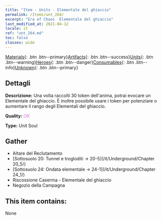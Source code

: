 ```yaml
---
title: "Item - Units - Elementale del ghiaccio"
permalink: /Items/unt_264/
excerpt: "Era of Chaos  Elementale del ghiaccio"
last_modified_at: 2021-04-12
locale: it
ref: "unt_264.md"
toc: false
classes: wide
---
```

 [Materials](/it/Items/){: .btn .btn--primary}[Artifacts](/it/Items/Artifacts/){: .btn .btn--success}[Units](/it/Items/Units/){: .btn .btn--warning}[Heroes](/it/Items/Heroes/){: .btn .btn--danger}[Consumables](/it/Items/Consumables/){: .btn .btn--info}[Unknown](/it/Items/Unknown/){: .btn .btn--primary}

## Dettagli
 **Descrizione:** Una volta raccolti 30 token dell'anima, potrai evocare un Elementale del ghiaccio. È inoltre possibile usare i token per potenziare o aumentare il rango degli Elementali del ghiaccio.

 **Quality:** <span style="color: #DA70D6">OK</span>

 **Type:** Unit Soul

## Gather

*    Altare del Reclutamento 
*    [Sottosuolo 20: Tunnel e trogloditi -> 20-5](/it/Underground/Chapter 20_5/) 
*    [Sottosuolo 24: Ondata elementale -> 24-1](/it/Underground/Chapter 24_1/) 
*    Riscossione Caserma - Elementale del ghiaccio 
*    Negozio della Campagna 

## This item contains:

  None

